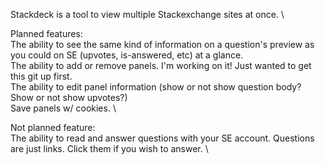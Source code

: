 Stackdeck is a tool to view multiple Stackexchange sites at once.  \

Planned features:  \
The ability to see the same kind of information on a question's preview as you could on SE (upvotes, is-answered, etc) at a glance.  \
The ability to add or remove panels. I'm working on it! Just wanted to get this git up first.  \
The ability to edit panel information (show or not show question body? Show or not show upvotes?)  \
Save panels w/ cookies.  \

Not planned feature:  \
The ability to read and answer questions with your SE account. Questions are just links. Click them if you wish to answer.  \

